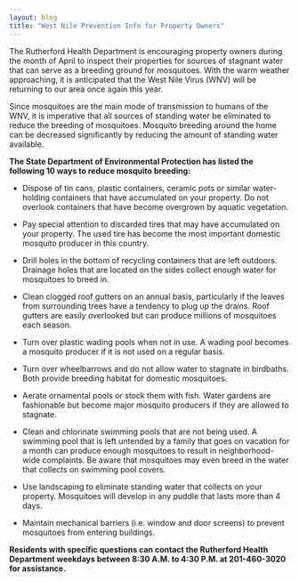 ```yaml
---
layout: blog
title: "West Nile Prevention Info for Property Owners"
---
```


The Rutherford Health Department is encouraging property owners during the month of April to inspect their properties for sources of stagnant water that can serve as a breeding ground for mosquitoes. With the warm weather approaching, it is anticipated that the West Nile Virus (WNV) will be returning to our area once again this year. 

Since mosquitoes are the main mode of transmission to humans of the WNV, it is imperative that all sources of standing water be eliminated to reduce the breeding of mosquitoes. Mosquito breeding around the home can be decreased significantly by reducing the amount of standing water available. 

**The State Department of Environmental Protection has listed the following 10 ways to reduce mosquito breeding:**

- Dispose of tin cans, plastic containers, ceramic pots or similar water-holding containers that have accumulated on your property. Do not overlook containers that have become overgrown by aquatic vegetation.

- Pay special attention to discarded tires that may have accumulated on your property. The used tire has become the most important domestic mosquito producer in this country.

- Drill holes in the bottom of recycling containers that are left outdoors. Drainage holes that are located on the sides collect enough water for mosquitoes to breed in.

- Clean clogged roof gutters on an annual basis, particularly if the leaves from surrounding trees have a tendency to plug up the drains. Roof gutters are easily overlooked but can produce millions of mosquitoes each season.

- Turn over plastic wading pools when not in use. A wading pool becomes a mosquito producer if it is not used on a regular basis.

- Turn over wheelbarrows and do not allow water to stagnate in birdbaths. Both provide breeding habitat for domestic mosquitoes.

- Aerate ornamental pools or stock them with fish. Water gardens are fashionable but become major mosquito producers if they are allowed to stagnate.

- Clean and chlorinate swimming pools that are not being used. A swimming pool that is left untended by a family that goes on vacation for a month can produce enough mosquitoes to result in neighborhood-wide complaints. Be aware that mosquitoes may even breed in the water that collects on swimming pool covers. 

- Use landscaping to eliminate standing water that collects on your property. Mosquitoes will develop in any puddle that lasts more than 4 days.

- Maintain mechanical barriers (i.e. window and door screens) to prevent mosquitoes from entering buildings. 

**Residents with specific questions can contact the Rutherford Health Department weekdays between 8:30 A.M. to 4:30 P.M. at 201-460-3020 for assistance.**
